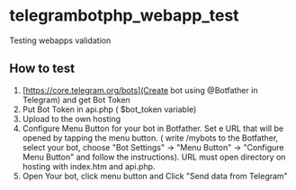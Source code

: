 # telegrambotphp_webapp_test
 Testing webapps validation

## How to test
1. [https://core.telegram.org/bots](Create bot using @Botfather in Telegram)  and get Bot Token
2. Put Bot Token in api.php ( $bot_token variable)
3. Upload to the own hosting
4. Configure Menu Button for your bot in Botfather. Set e URL that will be opened by tapping the menu button. ( write /mybots to the Botfather, select your bot, choose "Bot Settings" -> "Menu Button" -> "Configure Menu Button" and follow the instructions). URL must open directory on hosting with index.htm and api.php.
5. Open Your bot, click menu button and Click "Send data from Telegram"
